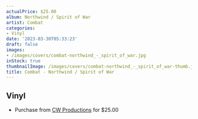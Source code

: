 ```yaml
---
actualPrice: $25.00
album: Northwind / Spirit of War
artist: Combat
categories:
- Vinyl
date: '2023-03-30T05:33:23'
draft: false
images:
- /images/covers/combat-northwind_-_spirit_of_war.jpg
inStock: true
thumbnailImage: /images/covers/combat-northwind_-_spirit_of_war-thumb.jpg
title: Combat - Northwind / Spirit of War
---
```


## Vinyl
* Purchase from [CW Productions](https://shop.cwproductions.net/products/combat-northwind-spirit-of-war-lp) for $25.00
